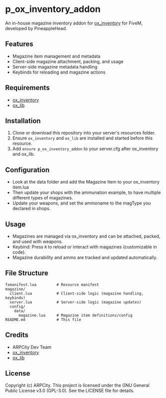 # p_ox_inventory_addon

An in-house magazine inventory addon for [ox_inventory](https://github.com/overextended/ox_inventory) for FiveM, developed by PineappleHead.

## Features
- Magazine item management and metadata
- Client-side magazine attachment, packing, and usage
- Server-side magazine metadata handling
- Keybinds for reloading and magazine actions

## Requirements
- [ox_inventory](https://github.com/overextended/ox_inventory)
- [ox_lib](https://github.com/overextended/ox_lib)

## Installation
1. Clone or download this repository into your server's resources folder.
2. Ensure `ox_inventory` and `ox_lib` are installed and started before this resource.
3. Add `ensure p_ox_inventory_addon` to your server.cfg after ox_inventory and ox_lib.

## Configuration
- Look at the data folder and add the Magazine Item to your ox_inventory item.lua
- Then update your shops with the ammunation example, to have multiple different types of magazines. 
- Update your weapons, and set the ammoname to the magType you declared in shops.

## Usage
- Magazines are managed via ox_inventory and can be attached, packed, and used with weapons.
- Keybind: Press `R` to reload or interact with magazines (customizable in code).
- Magazine durability and ammo are tracked and updated automatically.

## File Structure
```
fxmanifest.lua         # Resource manifest
magazine/
  client.lua           # Client-side logic (magazine handling, keybinds)
  server.lua           # Server-side logic (magazine updates)
  config/
    data/
      magazine.lua     # Magazine item definitions/config
README.md              # This file
```

## Credits
- ARPCity Dev Team
- [ox_inventory](https://github.com/overextended/ox_inventory)
- [ox_lib](https://github.com/overextended/ox_lib)

## License

Copyright (c) ARPCity. This project is licensed under the GNU General Public License v3.0 (GPL-3.0). See the LICENSE file for details.
